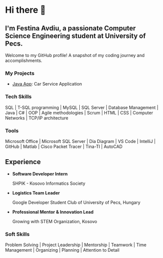 # Hi there 👋
## I'm Festina Avdiu, a passionate Computer Science Engineering student at University of Pecs.

 Welcome to my GitHub profile! A snapshot of my coding journey and accomplishments.

### My Projects

- [Java App](https://github.com/FestinaAvdiu/Java-Project): Car Service Application


### Tech Skills
  SQL | T-SQL programming | MySQL | SQL Server | Database Management | Java | C# | OOP | Agile methodologies | Scrum | HTML | CSS | Computer Networks | TCP/IP architecture
  
### Tools
Microsoft Office | Microsoft SQL Server | Dia Diagram | VS Code | IntelliJ | GitHub | Matlab | Cisco Packet Tracer | Tina-TI | AutoCAD


## Experience
- **Software Developer Intern**
  
  SHPIK - Kosovo Informatics Society
- **Logistics Team Leader**
  
  Google Developer Student Club of University of Pecs, Hungary
- **Professional Mentor & Innovation Lead**
  
  Growing with STEM Organization, Kosovo

### Soft Skills
Problem Solving | Project Leadership | Mentorship | Teamwork | Time Management | Organizing | Planning | Attention to Detail 
